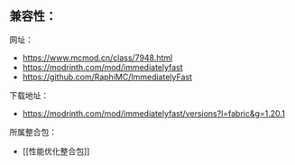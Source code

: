 兼容性：
- 

网址：
- https://www.mcmod.cn/class/7948.html
- https://modrinth.com/mod/immediatelyfast
- https://github.com/RaphiMC/ImmediatelyFast

下载地址：
- https://modrinth.com/mod/immediatelyfast/versions?l=fabric&g=1.20.1

所属整合包：
- [[性能优化整合包]]